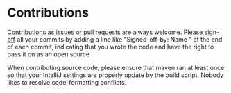 # Contributions

Contributions as issues or pull requests are always welcome. 
Please [sign-off](http://developercertificate.org) 
all your commits by adding a line like "Signed-off-by: Name <email>" at 
the end of each commit, indicating that you wrote the code and have the
right to pass it on as an open source

When contributing source code, please ensure that maven ran at least once
so that your IntelliJ settings are properly update by the build script.
Nobody likes to resolve code-formatting conflicts.
